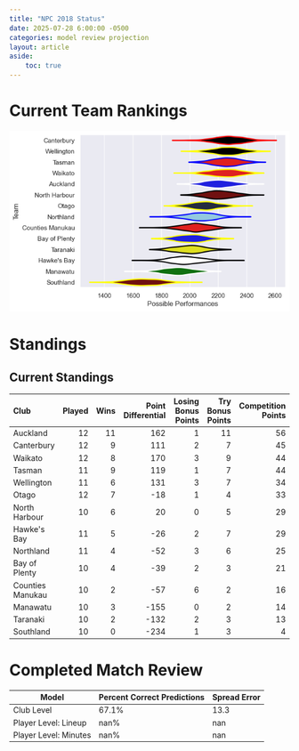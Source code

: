 ```yaml
---  
title: "NPC 2018 Status"  
date: 2025-07-28 6:00:00 -0500  
categories: model review projection  
layout: article  
aside:  
    toc: true  
---
```

# Current Team Rankings


![Club Rankings](plots/rankings_NPC_2018.png)
# Standings

## Current Standings


| Club             |   Played |   Wins |   Point Differential |   Losing Bonus Points |   Try Bonus Points |   Competition Points |
|:-----------------|---------:|-------:|---------------------:|----------------------:|-------------------:|---------------------:|
| Auckland         |       12 |     11 |                  162 |                     1 |                 11 |                   56 |
| Canterbury       |       12 |      9 |                  111 |                     2 |                  7 |                   45 |
| Waikato          |       12 |      8 |                  170 |                     3 |                  9 |                   44 |
| Tasman           |       11 |      9 |                  119 |                     1 |                  7 |                   44 |
| Wellington       |       11 |      6 |                  131 |                     3 |                  7 |                   34 |
| Otago            |       12 |      7 |                  -18 |                     1 |                  4 |                   33 |
| North Harbour    |       10 |      6 |                   20 |                     0 |                  5 |                   29 |
| Hawke's Bay      |       11 |      5 |                  -26 |                     2 |                  7 |                   29 |
| Northland        |       11 |      4 |                  -52 |                     3 |                  6 |                   25 |
| Bay of Plenty    |       10 |      4 |                  -39 |                     2 |                  3 |                   21 |
| Counties Manukau |       10 |      2 |                  -57 |                     6 |                  2 |                   16 |
| Manawatu         |       10 |      3 |                 -155 |                     0 |                  2 |                   14 |
| Taranaki         |       10 |      2 |                 -132 |                     2 |                  3 |                   13 |
| Southland        |       10 |      0 |                 -234 |                     1 |                  3 |                    4 |



# Completed Match Review


| Model | Percent Correct Predictions | Spread Error |
| ------ | ------ | ------ |
| Club Level | 67.1% | 13.3 |
| Player Level: Lineup | nan% | nan |
| Player Level: Minutes | nan% | nan |

